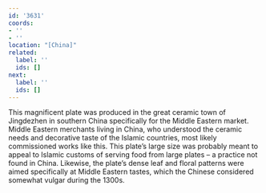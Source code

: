 ```yaml
---
id: '3631'
coords:
- ''
- ''
location: "[China]"
related:
  label: ''
  ids: []
next:
  label: ''
  ids: []
---
```


This magnificent plate was produced in the great ceramic town of Jingdezhen in southern China specifically for the Middle Eastern market. Middle Eastern merchants living in China, who understood the ceramic needs and decorative taste of the Islamic countries, most likely commissioned works like this. This plate’s large size was probably meant to appeal to Islamic customs of serving food from large plates – a practice not found in China. Likewise, the plate’s dense leaf and floral patterns were aimed specifically at Middle Eastern tastes, which the Chinese considered somewhat vulgar during the 1300s.
